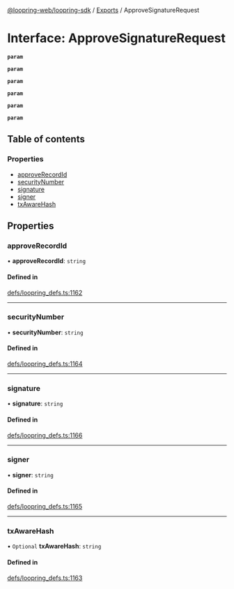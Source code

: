 [@loopring-web/loopring-sdk](../README.md) / [Exports](../modules.md) / ApproveSignatureRequest

# Interface: ApproveSignatureRequest

**`param`**

**`param`**

**`param`**

**`param`**

**`param`**

**`param`**

## Table of contents

### Properties

- [approveRecordId](ApproveSignatureRequest.md#approverecordid)
- [securityNumber](ApproveSignatureRequest.md#securitynumber)
- [signature](ApproveSignatureRequest.md#signature)
- [signer](ApproveSignatureRequest.md#signer)
- [txAwareHash](ApproveSignatureRequest.md#txawarehash)

## Properties

### approveRecordId

• **approveRecordId**: `string`

#### Defined in

[defs/loopring_defs.ts:1162](https://github.com/Loopring/loopring_sdk/blob/5861d10/src/defs/loopring_defs.ts#L1162)

___

### securityNumber

• **securityNumber**: `string`

#### Defined in

[defs/loopring_defs.ts:1164](https://github.com/Loopring/loopring_sdk/blob/5861d10/src/defs/loopring_defs.ts#L1164)

___

### signature

• **signature**: `string`

#### Defined in

[defs/loopring_defs.ts:1166](https://github.com/Loopring/loopring_sdk/blob/5861d10/src/defs/loopring_defs.ts#L1166)

___

### signer

• **signer**: `string`

#### Defined in

[defs/loopring_defs.ts:1165](https://github.com/Loopring/loopring_sdk/blob/5861d10/src/defs/loopring_defs.ts#L1165)

___

### txAwareHash

• `Optional` **txAwareHash**: `string`

#### Defined in

[defs/loopring_defs.ts:1163](https://github.com/Loopring/loopring_sdk/blob/5861d10/src/defs/loopring_defs.ts#L1163)
